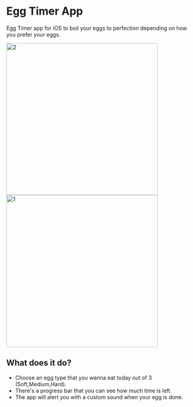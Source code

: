 
# Egg Timer App

Egg Timer app for iOS to boil your eggs to perfection depending on how you prefer your eggs.

<img width="399" alt="2" src="https://github.com/HindHesham/EggTimer-iOS-App/assets/25655253/406d1825-aaa7-49f1-8951-da86e53875fa">
<img width="399" alt="1" src="https://github.com/HindHesham/EggTimer-iOS-App/assets/25655253/d246e5e2-908b-484a-8bea-b6f96109df2c">

## What does it do?
- Choose an egg type that you wanna eat today out of 3 (Soft,Medium,Hard).
- There's a progress bar that you can see how much time is left.
- The app will alert you with a custom sound when your egg is done.
